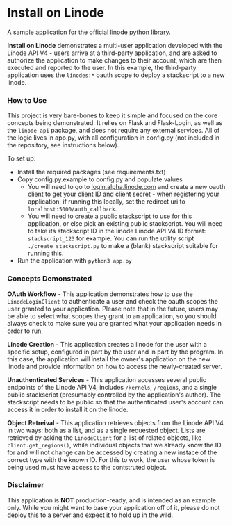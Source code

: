 # Install on Linode

A sample application for the official [linode python library](https://github.com/linode/python-linode-api).

**Install on Linode** demonstrates a multi-user application developed with
the Linode API V4 - users arrive at a third-party application, and are asked
to authorize the application to make changes to their account, which are then
executed and reported to the user.  In this example, the third-party application
uses the `linodes:*` oauth scope to deploy a stackscript to a new linode.

### How to Use

This project is very bare-bones to keep it simple and focused on the core
concepts being demonstrated.  It relies on Flask and Flask-Login, as well
as the `linode-api` package, and does not require any external services. All
of the logic lives in app.py, with all configuration in config.py (not
included in the repository, see instructions below).

To set up:
 * Install the required packages (see requirements.txt)
 * Copy config.py.example to config.py and populate values
   * You will need to go to [login.alpha.linode.com](http://login.alpha.linode.com)
        and create a new oauth client to get your client ID and client secret - when
        registering your application, if running this locally, set the redirect uri
        to `localhost:5000/auth_callback`.
   * You will need to create a public stackscript to use for this application,
        or else pick an existing public stackscript.  You will need to take its
        stackscript ID in the linode Linode API V4 ID format: `stackscript_123` for example.
        You can run the utility script `./create_stackscript.py` to make a (blank)
        stackscript suitable for running this.
 * Run the application with `python3 app.py`

### Concepts Demonstrated

**OAuth Workflow** - This application demonstrates how to use the `LinodeLoginClient`
to authenticate a user and check the oauth scopes the user granted to your application.
Please note that in the future, users may be able to select what scopes they grant to
an application, so you should always check to make sure you are granted what your
application needs in order to run.

**Linode Creation** - This application creates a linode for the user with a specific
setup, configured in part by the user and in part by the program.  In this case, the
application will install the owner's application on the new linode and provide information
on how to access the newly-created server.

**Unauthenticated Services** - This application accesses several public endpoints of the
Linode API V4, includes `/kernels`, `/regions`, and a single public stackscript
(presumably controlled by the application's author).  The stackscript needs to be public
so that the authenticated user's account can access it in order to install it on the linode.

**Object Retreival** - This application retrieves objects from the Linode API V4 in two ways:
both as a list, and as a single requested object.  Lists are retrieved by asking the
`LinodeClient` for a list of related objects, like `client.get_regions()`, while
individual objects that we already know the ID for and will not change can be accessed by
creating a new instace of the correct type with the known ID.  For this to work, the
user whose token is being used must have access to the contstruted object.

### Disclaimer

This application is **NOT** production-ready, and is intended as an example only.  While
you might want to base your application off of it, please do not deploy this to a server
and expect it to hold up in the wild.
